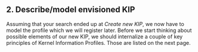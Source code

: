## 2. Describe/model envisioned KIP 

Assuming that your search ended up at *Create new KIP*, we now have to model the profile which we will register later. Before we start thinking about possible elements of our new KIP, we should internalize a couple of key principles of Kernel Information Profiles. Those are listed on the next page. 

